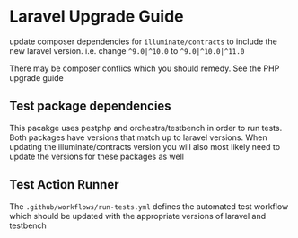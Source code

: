 # Laravel Upgrade Guide

update composer dependencies for `illuminate/contracts` to include the new laravel version. i.e. change `^9.0|^10.0` to `^9.0|^10.0|^11.0`

There may be composer conflics which you should remedy. See the PHP upgrade guide

## Test package dependencies

This pacakge uses pestphp and orchestra/testbench in order to run tests. Both packages have versions that match up to laravel versions. When updating the illuminate/contracts version you will also most likely need to update the versions for these packages as well

## Test Action Runner

The `.github/workflows/run-tests.yml` defines the automated test workflow which should be updated with the appropriate versions of laravel and testbench
